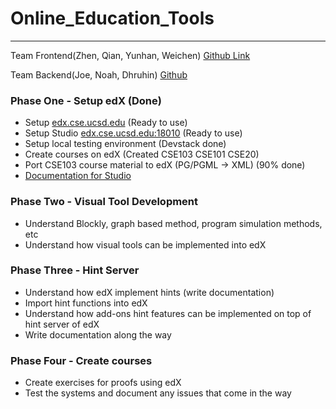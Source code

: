 # Online_Education_Tools
------------------------------

Team Frontend(Zhen, Qian, Yunhan, Weichen) [Github Link](https://github.com/zhenzhai/CSE103_edX)

Team Backend(Joe, Noah, Dhruhin) [Github](https://github.com/joemanley201/blockly_proofs)

### Phase One - Setup edX (Done)
* Setup [edx.cse.ucsd.edu](edx.cse.ucsd.edu) (Ready to use)
* Setup Studio [edx.cse.ucsd.edu:18010](edx.cse.ucsd.edu:18010) (Ready to use)
* Setup local testing environment (Devstack done)
* Create courses on edX (Created CSE103 CSE101 CSE20)
* Port CSE103 course material to edX (PG/PGML -> XML) (90% done)
* [Documentation for Studio](http://edx.readthedocs.org/projects/xblock-tutorial/en/latest/front_matter/index.html)

### Phase Two - Visual Tool Development
* Understand Blockly, graph based method, program simulation methods, etc
* Understand how visual tools can be implemented into edX

### Phase Three - Hint Server
* Understand how edX implement hints (write documentation)
* Import hint functions into edX
* Understand how add-ons hint features can be implemented on top of hint server of edX
* Write documentation along the way

### Phase Four - Create courses
* Create exercises for proofs using edX
* Test the systems and document any issues that come in the way



